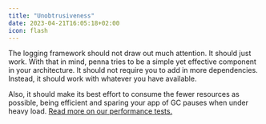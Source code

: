 ```yaml
---
title: "Unobtrusiveness"
date: 2023-04-21T16:05:18+02:00
icon: flash
---
```


The logging framework should not draw out much attention. It should just work. With that in mind, penna tries to be a simple yet effective component in your architecture.
It should not require you to add in more dependencies. Instead, it should work with whatever you have available.

Also, it should make its best effort to consume the fewer resources as possible, being efficient and sparing your app of GC pauses when under heavy load.
[Read more on our performance tests.](https://github.com/hkupty/penna/tree/dev/0.7/performance)

